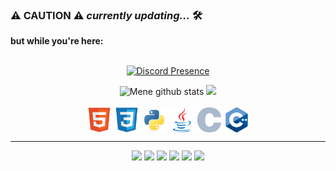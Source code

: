 ### ⚠ CAUTION ⚠ *currently updating...* 🛠
**but while you're here:**
<br><br>

<div align="center">
  
[![Discord Presence](https://lanyard-profile-readme.vercel.app/api/307661022309777409?theme=black&bg=0d1117&animated=true&hideDiscrim=false&borderRadius=30px&idleMessage=Offline)](https://discord.com/users/307661022309777409)

<div align="center">
  <img height="190px" src="https://github-readme-mene1.vercel.app/api?username=Mene1&show_icons=true&count_private=true&hide_border=true&title_color=5bd2f4&icon_color=5bd2f4&text_color=d3dbe3&bg_color=0d1117" alt="Mene github stats" /> 
  <img height="190px" src="https://github-readme-mene1.vercel.app/api/top-langs/?username=Mene1&layout=compact&hide_border=true&title_color=5bd2f4&text_color=d3dbe3&bg_color=0d1117" />
</div>

<div style ="display"><br>
  <img align="center" alt="HTML" height="40" width="40" src="https://raw.githubusercontent.com/devicons/devicon/master/icons/html5/html5-original.svg">
  <img align="center" alt="CSS" height="40" width="40" src="https://raw.githubusercontent.com/devicons/devicon/master/icons/css3/css3-original.svg">
  <img align="center" alt="Python" height="40" width="40" src="https://raw.githubusercontent.com/devicons/devicon/master/icons/python/python-original.svg">
  <img align="center" alt="Java" height="40" width="40" src="https://raw.githubusercontent.com/devicons/devicon/master/icons/java/java-original.svg">
  <img align="center" alt="C" height="40" width="40" src="https://raw.githubusercontent.com/devicons/devicon/master/icons/c/c-original.svg">
  <img align="center" alt="C++" height="40" width="40" src="https://raw.githubusercontent.com/devicons/devicon/master/icons/cplusplus/cplusplus-original.svg">
  <link rel="stylesheet" type='text/css' href="https://cdn.jsdelivr.net/gh/devicons/devicon@latest/devicon.min.css" />
</div>

---

<div align="center">
  <a href="https://instagram.com/menerenato"><img src="https://img.shields.io/badge/Instagram-D62976?style=for-the-badge&logo=instagram&logoColor=white"></a>
  <a href="https://t.me/menerenato"><img src="https://img.shields.io/badge/Telegram-229ED9?style=for-the-badge&logo=telegram&logoColor=white"></a>
  <a href="https://tidal.com/@mene"><img src="https://img.shields.io/badge/Tidal-000000?style=for-the-badge&logo=Tidal&logoColor=white"></a>
  <a href="https://signal.me/#eu/kdzwYd8QMt3EUtVrMQ90L_S1V2cXfcLzQBb7j_XPHM2ALps4j6FIj4D1nY2JoiDh"><img src="https://img.shields.io/badge/Signal-3A76F0?style=for-the-badge&logo=signal&logoColor=white"></a>
  <a href="mailto:RenatoLedo@protonmail.com"><img src="https://img.shields.io/badge/ProtonMail-6d4aff?style=for-the-badge&logo=protonmail&logoColor=white"></a>
  <a href="https://www.linkedin.com/in/menerenato"><img src="https://custom-icon-badges.demolab.com/badge/LinkedIn-0A66C2?style=for-the-badge&logo=linkedin-white&logoColor=fff"></a>  
  </div>
